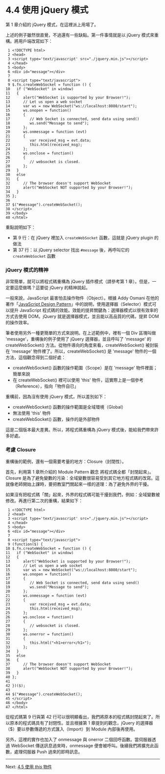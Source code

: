 # 4.4 使用 jQuery 模式

第 1 章介紹的 jQuery 模式，在這裡派上用場了。

上述的例子雖然很直覺，不過還有一些缺點。第一件事情就是以 jQuery 模式來重構。將用戶端改寫如下：

~~~~~~~~
 1 <!DOCTYPE html>
 2 <head>
 3 <script type='text/javascript' src="./jquery.min.js"></script>
 4 </head>
 5 <body>
 6 <div id="message"></div>
 7 
 8 <script type="text/javascript">  
 9 $.fn.createWebSocket = function () {
10   if ("WebSocket" in window)
11   {
12      alert("WebSocket is supported by your Browser!");
13      // Let us open a web socket
14      var ws = new WebSocket("ws://localhost:8080/start");
15      ws.onopen = function()
16      {
17         // Web Socket is connected, send data using send()
18         ws.send("Message to send");
19      };
20      ws.onmessage = function (evt) 
21      { 
22         var received_msg = evt.data;
23         this.html(received_msg);
24      };
25      ws.onclose = function()
26      { 
27         // websocket is closed.
28      };
29   }
30   else
31   {
32      // The browser doesn't support WebSocket
33      alert("WebSocket NOT supported by your Browser!");
34   }
35 };
36 
37 $("#message").createWebSocket();
38 </script>
39 </body>
40 </html>
~~~~~~~~

重點說明如下：

* 第 9 行：在 jQuery 裡加入 ```createWebSocket``` 函數，這就是 jQuery plugin 的做法
* 第 37 行：以 jQuery selector 找出 ```#message``` 後，再呼叫它的 ```createWebSocket``` 函數

### jQuery 模式的精神

非常簡單，就可以將程式碼重構為 jQuery 插件模式（請參考第 1 章）。但是，一定要這麼做嗎？這要從 jQuery 的精神說起。

一般來說，JavaScript 最害怕去操作物件（Object）。根據 Addy Osmani 在他的著作「[JavaScript Design Pattern](https://addyosmani.com/resources/essentialjsdesignpatterns/book/)」中的說明，使用選擇器（Selector）模式可以提升 JavaScript 程式碼的效能。效能的提昇關鍵為：選擇器模式以很有效率的方式去使用 DOM。jQuery 就是選擇器模式，並且能以高品質的代碼，提昇 DOM 的操作效率。

筆者使用另外一種更簡單的方式來說明。在上述範例中，裡有一個 Div 區塊叫做 'message'，重構後的例子使用了 jQuery 選擇器，並且呼叫了 'message' 的 createWebSocket() 方法。從物件導向的角度來看，createWebSocket() 被封裝在 'message' 物件裡了。所以，createWebSocket() 是 'message' 物件的一個方法，這個觀念得到二個好處：

- createWebSocket() 函數的操作範圍（Scope）是在 'message' 物件裡面；簡單來說
- 在 createWebSocket() 裡可以使用 'this' 物件，這實際上是一個參考（Reference），指向「物件自已」

重構前，因為沒有使用 jQuery 模式，所以差別如下：

- createWebSocket() 函數的操作範圍是全域環境（Global）
- 無法使用 'this' 物件
- createWebSocket() 函數，操作的是外部物件

這是二個版本最大差異。所以，將程式碼重構為 jQuery 模式後，能給我們帶來許多好處。

### 考慮 Closure

重構後的範例，還有一個需要考量的地方：Closure（封閉性）。

首先，利用第 1 章所介紹的 Module Pattern 觀念 將程式碼全都「封閉起來」。Closure 是為了避免變數的污染：全域變數很容易受到其它地方程式碼的改寫。這就像老師開始上課時，要把教室門關起來一樣的道理：為了避免外界的干擾。

如果沒有把程式碼「關」起來，外界的程式碼可能干擾到我們，例如：全域變數被修改。再進行第二次的重構，結果如下：

~~~~~~~~
 1 <!DOCTYPE html>
 2 <head>
 3 <script type='text/javascript' src="./jquery.min.js"></script>
 4 </head>
 5 <body>
 6 <div id="message"></div>
 7 
 8 <script type="text/javascript">  
 9 (function($) {
10 $.fn.createWebSocket = function () {
11   if ("WebSocket" in window)
12   {
13      alert("WebSocket is supported by your Browser!");
14      // Let us open a web socket
15      var ws = new WebSocket("ws://localhost:8080/start");
16      ws.onopen = function()
17      {
18         // Web Socket is connected, send data using send()
19         ws.send("Message to send");
20      };
21      ws.onmessage = function (evt) 
22      { 
23         var received_msg = evt.data;
24         this.html(received_msg);
25      };
26      ws.onclose = function()
27      { 
28         // websocket is closed.
29      };
30      ws.onerror = function()
31      { 
32         this.html("<h1>error</h1>");
33      };
34   }
35   else
36   {
37      // The browser doesn't support WebSocket
38      alert("WebSocket NOT supported by your Browser!");
39   }
40 };
41 
42 })($);
43 
44 $("#message").createWebSocket();
45 </script>
46 </body>
47 </html>
~~~~~~~~

從程式碼第 9 行與第 42 行可以很明顯看出，我們將原本的程式碼封閉起來了。所以原本的程式碼具有了封閉性。並且根據第 1 章提到的觀念，jQuery 的選擇器（$）要以參數傳遞的方式匯入（Import）到 Module 內部後再使用。

另外，這裡的實作也加入了 onmessage 與 onerror 二個回呼函數。當伺服器透過 WebSocket 傳送訊息過來時，onmessage 便會被呼叫。後續我們將擴充此函數，處理伺服器 Push 過來的即時訊息。

---

Next: [4.5 使用 *this* 物件](5-this.md)
